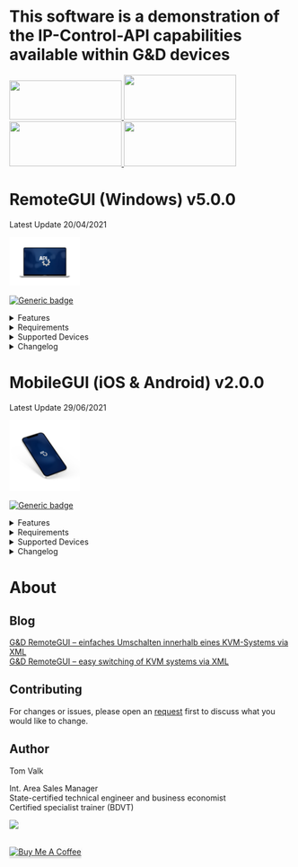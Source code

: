 # This software is a demonstration of the IP-Control-API capabilities available within G&D devices <br/>



<a href="https://testflight.apple.com/join/3QwH5VWa" target="_blank">
  <img src="https://camo.githubusercontent.com/9c6efaea581ae0ea2ce748fd94160c128f8f96da0f7f9307b11fa88acd17175f/68747470733a2f2f636f64656269742e73747564696f2f6d617a652d6b696e67646f6d2f6d617a652d6b696e67646f6d2d70726573736b69742f67726170686963732f74657374666c696768745f62616467652e706e67" width="200" height="70"/>
</a>

<a href="https://play.google.com/store/apps/details?id=com.mobilegui.android" target="_blank">
  <img src="https://play.google.com/intl/en_us/badges/images/generic/en-play-badge.png" width="200" height="80"/>
</a>

<a href="https://github.com/tomvalk/RemoteGUI-Releases/releases/tag/MobileGUI" target="_blank">
  <img src="https://www.yt3dl.net/images/apk-download-badge.png" width="200" height="80"/>
</a>


<a href="https://github.com/tomvalk/RemoteGUI-Releases/releases/tag/RemoteGUI" target="_blank">
  <img src="https://images.squarespace-cdn.com/content/v1/57eacb7e197aea92a6bb9682/1556121147198-U3JZP5DJZ7TQG9XFW4WV/ke17ZwdGBToddI8pDm48kCer5a32Hjd0zIRltAZ56MRZw-zPPgdn4jUwVcJE1ZvWQUxwkmyExglNqGp0IvTJZUJFbgE-7XRK3dMEBRBhUpwltLZdKwhAec3545lrL2t9njB-xvxgVWJEReCmYKzSeBiwy-EsC0c1Ort17sWLgzo/bezlio-app-badges-windows-version.png?format=1500w" width="200" height="80"/>
</a>





# RemoteGUI (Windows) v5.0.0
Latest Update 20/04/2021 

<img src="https://raw.githubusercontent.com/tomvalk/RemoteGUI-Releases/main/Mockup_Laptop.png" height="25%" width="25%">

[![Generic badge](https://img.shields.io/badge/Screenshots-RemoteGUI-orange.svg)](https://github.com/tomvalk/RemoteGUI-Releases/blob/main/Screenshot_RemoteGUI/)

<details><summary>Features</summary>
<p>
	

- Full integration of the IP-Control-API command set - connect, disconnect, login, logout etc.
- Shows the current connection status for all devices
- Automatic detection of all devices connected to a matrix incl. RemoteAccess and U2 devices
- Detection of newly connected devices during runtime
- Adjustment of states between online, ready and offline by PushEventNotfications during runtime
- PushEventNotfications can be shown as WIndows Messages for monitoring all conenctions
- Special commands like send messages to all devices or switch all devices at the same time can be executed directly
- Complete list with all connected devices incl. data like name, UID, port, features and much more
- Complete script builder with almost 200 API commands - Allows to create, test and export complete scripts with one click without XML knowledge
- Control and switching of additional KVM switches and MultiPower possible
- Locking access with a password is possible
- And much more!


</p>
</details>

<details><summary>Requirements</summary>
<p>

- Windows OS with Microsoft .net Framework 4.6 or higher
- It's recommended to use the latest G&D firmware in order to use all available functions and features
- The G&D firmware expansion IP-Control-API togehther with an activated Remote-Control-Port: 

```
Webinterface -> 'Your Device' -> Information -> Activated Features
Webinterface -> 'Your Device' -> Configuration -> Network -> Remote-Control -> TCP:xxxxx -> Enabled
```
</p>
</details>

<details><summary>Supported Devices</summary>
<p>

```
- ControlCenter-Digital
- ControlCenter-Compact
- ControlCenter-IP 2.0
- MUX-NT
- MUX-ATC
- Multipower-NT
```

</p>
</details>


<details><summary>Changelog</summary>
<p>
	
```
Changelog:
5.0.0
- New Design / Logo to match the MobileGUI
- Added the setting to show the Push-Event-Notification in the Windows Notifcation Center
- Added the option to show/hide Targets within the selected Workplace filter to the settings
- Overall improvements and bug fixes 

4.9.0
- Added the possibility to lock the RemoteGUI with a password 
	-> By default the password entry on startup is disabled and the password is 4658
- Added the setting to show only devices that are in the selected Workplace filter to the settings
- Moved RemoteMUX to the main window as a separate tab
- Moved Global Matrix Commands to the main window as a separate tab
- Added new RemoteMP tab for controlling MultiPower-NT 
	-> Requires firmware MultiPower-NT >= 1.1.000
- Overall improvements and bug fixes 

4.8.0
- Improved RemoteGUI appearance
	-> Added a Workplace Filter
	-> Added more apperance settings
	-> Added a Dark Mode (BETA)
- Added U2-LAN/U2+ device to the RemoteGUI and [Script Builder] 
- Added new IP-Control-API features for for MUX-ATC
	-> Single Signal Switching in the [Script Builder] for MUX-ATC
	-> Requires firmware MUX-ATC >= 1.1.000

4.7.0
- Added matrix overview tab to show all connected devices (can be copied to Excel etc.)
- Added lot of commands to the [Script Builder], more than 180x commands are now supported for
	-> ControlCenter-Compact, ControlCenter-Digital, ControlCenter-IP
	-> DL-MUX, MUX-NT, MUX-ATC
	-> RemoteAccess-CPU, MultiPower-NT
- Added new IP-Control-API features for ControlCenter-Compact / ControlCenter-Digital 
	-> Added <AllowTemporaryLogon> for OpenAccess-CON via the CON context menu (right click) and in the [Script Builder] 
	-> Added <selectvideostream> for DH devices via the CON context menu (right click) and in the [Script Builder]
	-> Improved <disconnectEvent> to show total connections to each CPU live now faster and can be switched off without refresh
	-> Requires firmware CC-Compact >= 1.4.000 / CC-Digital >= 2.3.000 and MTX-CON >= 1.7.000 for <selectvideostream>
- Overall speed improvements and bug fixes 

4.6.0
- Added support for [RemoteAccess-CPU] series

4.5.0
- Filter devices depending on status directly in the GUI accessable via the list icon beside the name filter options

4.4.0
- [Script Builder] XML code now in color and colorful
- Added support for [U2+CON/CPU] series

4.3.0 
- Added [Send Message] via CON context menu (again, got lost during the 4.0.0 update)
- Added [Disconnect all CONs] to CPU context menu

4.2.0
- Show total connections to each CPU live (can be switched off in the settings)
- Select [Connections] via the CPU context menu to get a list of all connected CONs 

4.1.0
- Performance improvements for large Matrix installations
- [Highlight] and pin CPUs and CONs via the context menu

4.0.0
- New and improved [RemoteGUI] design and features
- [Script Builder] improved for offline use
- Overall improvements and bug fixes

3.6.0
- New [Script Builder] layout

3.5.0
- Added a [SNMP Tester] accessable via the settings

3.4.0
- Show monitoring now supports [CON-2] and [DH] devices

3.3.0
- Added support for SNMP firmware detection

3.2.0
- [Script Builder] improvements and bug fixes

3.1.0
- Improved push notifications process

3.0.0
- Added support for [ControlCenter-IP] series

2.5.0
- [Script Builder] can now be used without active connection to the matrix

2.4.0
- Added support for [MUX-ATC] series
- Added support for [MUX-NT] series

2.3.0
- Improvements for large Matrix installations
- Added new features to [Script Builder]

2.2.0
- Added a counter for CPU and CON modules

2.1.0
- Added an option to filter CON and CPU modules by name

2.0.0
- New and improved [RemoteGUI] design and features

1.6.0
- Added [Hide] option on the right click context menu 
  -> This will hide the CON or CPU icons until you refresh or restart the [RemoteGUI]

1.5.0
- New [IP-Control-API] features added 
  -> Push Notifications <peripheral_power_on/off_event>
  -> <MatrixConnectionList> for Console and Targets

1.4.0
- Added layout options
- Added support for bridged [CATPro2] modules

1.3.0
- Added [U2-R-CPU/CON] support

1.2.0
- Push-Notifications now support live online / offline detection

1.1.0
- Newly connected devices are now added automatically to the [RemoteGUI]
- The matrix connection list can be updated by pressing the refresh button
- Login window appears if no user is logged in on a console
- Error messages when executing commands are now displayed with detailed information

1.0.0
- First release
```


</p>
</details>



# MobileGUI (iOS & Android) v2.0.0
Latest Update 29/06/2021

<img src="https://raw.githubusercontent.com/tomvalk/RemoteGUI-Releases/main/Mockup_Phone.png" height="25%" width="25%">

[![Generic badge](https://img.shields.io/badge/Screenshots-MobileGUI-orange.svg)](https://github.com/tomvalk/RemoteGUI-Releases/blob/main/Screenshot_MobileGUI/)


<details><summary>Features</summary>
<p>
	
- Full integration of the IP-Control-API command set - connect, disconnect, login, logout etc.
- Automatic detection of all devices connected to a matrix incl. RemoteAccess and U2 devices
- Script builder with lot of API commands - Allows to create, test and save scripts with one click without XML knowledge
- Full customization (color, size, icon etc.) of saved scripts
- PushEventNotfications can be shown as PushNotification for monitoring all conenction without opening the App 
- And much more!
</p>

</details>

<details><summary>Requirements</summary>
<p>

- Android 4.1 or higher
- iOS 8.0 or higher
<br/><br/>
- It's recommended to use the latest G&D firmware in order to use all available functions and features
- The G&D firmware expansion IP-Control-API togehther with an activated Remote-Control-Port: 

```
Webinterface -> 'Your Device' -> Information -> Activated Features
Webinterface -> 'Your Device' -> Configuration -> Network -> Remote-Control -> TCP:xxxxx -> Enabled
```
</p>
</details>

<details><summary>Supported Devices</summary>
<p>
	
```
- ControlCenter-Digital
- ControlCenter-Compact
- ControlCenter-IP 2.0
```
	
</p>
</details>

<details><summary>Changelog</summary>
<p>
	
```
2.0.0
    - Public release
    - Overall improvements and bug fixes  
	
1.9.0
     - Added Overview Tab
     - Framework update (background)
     - Overall improvements and bug fixes   
	
1.8.0
    - New sidebar design including:
        - easy script access
        - easy workplace filter
        - show last matrix response
    - New Matrix overview frames with monitoring
    - Overall improvements and bug fixes   

1.7.0
    - Added complete monitoring frame 
    - Small improvements and UI fixes

1.6.0
    - Popups and GUI were visually reworked
    - Added PushNotification for G&D Event-Notifications
    - Overall speed improvements and UI fixes

1.5.0 
    - Added U2(LAN) devices to the GUI   
    - Added visual customization of saved Scripts (via long press)                       
                            
1.4.0 
    - Added Easy Scripting feature to [Script Builder]    
    - Overall improvements and UI fixes
                           
1.3.0
    - "More..." commands now available via long press 
    - Added show/hide Targets to the Workplace filter* 
    - Added haptic feedback 
                            
1.2.0                            
    - Added "More..." commands to Targets and Consoles
    - Overall improvements and UI fixes
                
1.1.0 
    - Added full Script Builder  
    - Added Workplace Filter to GUI                        
                            
1.0.0 
    - First Release                                
```

</p>
</details>


# About
## Blog
[G&D RemoteGUI – einfaches Umschalten innerhalb eines KVM-Systems via XML](https://blog.gdsys.de/blog/2020/08/05/gd-remotegui-einfaches-umschalten-innerhalb-eines-kvm-systems-via-xml/) <br/>
[G&D RemoteGUI – easy switching of KVM systems via XML](https://blog.gdsys.de/en/2020/08/05/gd-remotegui-easy-switching-of-kvm-systems-via-xml/) <br/>

## Contributing
For changes or issues, please open an [request](https://github.com/tomvalk/RemoteGUI-Releases/issues) first to discuss what you would like to change. <br/>

## Author
Tom Valk   <br/>

Int. Area Sales Manager  <br/>
State-certified technical engineer and business economist <br/>
Certified specialist trainer (BDVT)

<a href="mailto:valk@live.de?"><img src="https://img.shields.io/badge/Send Mail-%23DD0031.svg?&style=for-the-badge&logo=mail&logoColor=white"/></a>

## 
<a href="https://www.buymeacoffee.com/tomtom1337" target="_blank"><img src="https://www.buymeacoffee.com/assets/img/custom_images/orange_img.png" alt="Buy Me A Coffee" style="height: 41px !important;width: 174px !important;box-shadow: 0px 3px 2px 0px rgba(190, 190, 190, 0.5) !important;-webkit-box-shadow: 0px 3px 2px 0px rgba(190, 190, 190, 0.5) !important;" ></a>
